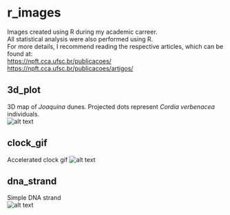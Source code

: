 # r_images
Images created using R during my academic carreer.  
All statistical analysis were also performed using R.  
For more details, I recommend reading the respective articles, which can be found at:   
https://npft.cca.ufsc.br/publicacoes/  
https://npft.cca.ufsc.br/publicacoes/artigos/  

## 3d_plot
3D map of *Joaquina* dunes. Projected dots represent *Cordia verbenacea* individuals.  
![alt text](https://github.com/lauterjung/r_images/blob/main/3d_map/3d_map.png)  

## clock_gif
Accelerated clock gif
![alt text](https://github.com/lauterjung/r_images/blob/main/clock_gif/clock_gif.gif)  
  
## dna_strand
Simple DNA strand  
![alt text](https://github.com/lauterjung/r_images/blob/main/dna_strand/dna_strand.png)  